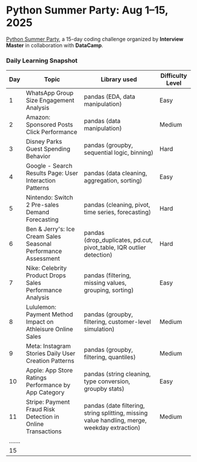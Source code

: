 # Python Summer Party: Aug 1–15, 2025

[Python Summer Party](https://www.interviewmaster.ai/python-party/home/), a 15-day coding challenge organized by **Interview Master** in collaboration with **DataCamp**.

### Daily Learning Snapshot

| Day | Topic | Library used | Difficulty Level |
|------------------|-------------------|------------------|------------------|
| 1 | WhatsApp Group Size Engagement Analysis | pandas (EDA, data manipulation) | Easy |
| 2 | Amazon: Sponsored Posts Click Performance | pandas (data manipulation) | Medium |
| 3 | Disney Parks Guest Spending Behavior | pandas (groupby, sequential logic, binning) | Hard |
| 4 | Google - Search Results Page: User Interaction Patterns | pandas (data cleaning, aggregation, sorting) | Easy |
| 5 | Nintendo: Switch 2 Pre-sales Demand Forecasting | pandas (cleaning, pivot, time series, forecasting) | Hard |
| 6 | Ben & Jerry's: Ice Cream Sales Seasonal Performance Assessment | pandas (drop_duplicates, pd.cut, pivot_table, IQR outlier detection) | Hard |
| 7 | Nike: Celebrity Product Drops Sales Performance Analysis | pandas (filtering, missing values, grouping, sorting) | Easy |
| 8 | Lululemon: Payment Method Impact on Athleisure Online Sales | pandas (groupby, filtering, customer-level simulation) | Medium |
| 9 | Meta: Instagram Stories Daily User Creation Patterns | pandas (groupby, filtering, quantiles) | Medium |
| 10 | Apple: App Store Ratings Performance by App Category | pandas (string cleaning, type conversion, groupby stats) | Easy |
| 11 | Stripe: Payment Fraud Risk Detection in Online Transactions | pandas (date filtering, string splitting, missing value handling, merge, weekday extraction) | Medium |
| ....... |  |  |  |
| 15 |  |  |  |